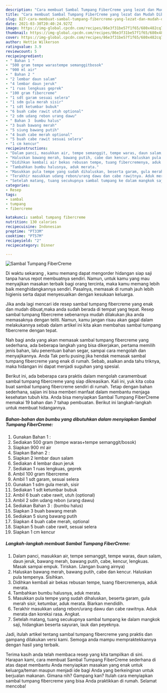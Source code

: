 ```yaml
---
description: "Cara membuat Sambal Tumpang FiberCreme yang lezat dan Mudah Dibuat"
title: "Cara membuat Sambal Tumpang FiberCreme yang lezat dan Mudah Dibuat"
slug: 827-cara-membuat-sambal-tumpang-fibercreme-yang-lezat-dan-mudah-dibuat
date: 2021-03-30T20:40:24.927Z
image: https://img-global.cpcdn.com/recipes/86e3f31be57f1f65/680x482cq70/sambal-tumpang-fibercreme-foto-resep-utama.jpg
thumbnail: https://img-global.cpcdn.com/recipes/86e3f31be57f1f65/680x482cq70/sambal-tumpang-fibercreme-foto-resep-utama.jpg
cover: https://img-global.cpcdn.com/recipes/86e3f31be57f1f65/680x482cq70/sambal-tumpang-fibercreme-foto-resep-utama.jpg
author: Hettie Wilkerson
ratingvalue: 3.9
reviewcount: 5
recipeingredient:
- " Bahan 1 "
- "500 gram tempe warastempe semanggitbosok"
- "900 ml air"
- " Bahan 2 "
- "2 lembar daun salam"
- "4 lembar daun jeruk"
- "1 ruas lengkuas geprek"
- "100 gram fibercreme"
- "1 sdt garam sesuai selera"
- "1 sdm gula merah sisir"
- "1 sdt ketumbar bubuk"
- "6 buah cabe rawit utuh optional"
- "2 sdm udang rebon urang dawu"
- " Bahan 3  bumbu halus"
- "3 buah bawang merah"
- "5 siung bawang putih"
- "4 buah cabe merah optional"
- "5 buah cabe rawit sesuai selera"
- "1 cm kencur"
recipeinstructions:
- "Dalam panci, masukkan air, tempe semanggit, tempe waras, daun salam, daun jeruk, bawang merah, bawang putih, cabe, kencur, lengkuas. Masak sampai empuk. Tiriskan. (Jangan buang airnya)"
- "Haluskan bawang merah, bawang putih, cabe dan kencur. Haluskan pula tempenya. Sisihkan."
- "Didihkan kembali air bekas rebusan tempe, tuang fibercremenya, aduk merata."
- "Tambahkan bumbu halusnya, aduk merata."
- "Masukkan pula tempe yang sudah dihaluskan, beserta garam, gula merah sisir, ketumbar, aduk merata. Biarkan mendidih."
- "Terakhir masukkan udang rebon/urang dawu dan cabe rawitnya. Aduk merata dan koreksi rasa. Angkat."
- "Setelah matang, tuang secukupnya sambal tumpang ke dalam mangkok saji, hidangkan beserta sayuran, lauk dan peyeknya."
categories:
- Resep
tags:
- sambal
- tumpang
- fibercreme

katakunci: sambal tumpang fibercreme 
nutrition: 130 calories
recipecuisine: Indonesian
preptime: "PT33M"
cooktime: "PT57M"
recipeyield: "2"
recipecategory: Dinner

---
```



![Sambal Tumpang FiberCreme](https://img-global.cpcdn.com/recipes/86e3f31be57f1f65/680x482cq70/sambal-tumpang-fibercreme-foto-resep-utama.jpg)

Di waktu  sekarang , kamu memang dapat mengorder hidangan siap saji tanpa harus repot membuatnya sendiri. Namun, untuk kamu yang mau menyajikan masakan terbaik bagi orang tercinta, maka kamu memang lebih baik menghidangkannya sendiri. Pasalnya, memasak di rumah jauh lebih higienis serta dapat menyesuaikan dengan kesukaan keluarga.

Jika anda lagi mencari ide resep sambal tumpang fibercreme yang enak dan mudah dibuat,maka anda sudah berada di tempat yang tepat. Resep sambal tumpang fibercreme  sebenarnya mudah dilakukan jika anda memasaknya dengan teliti. Namun, kamu jangan risau akan gagal dalam melakukannya 
sebab dalam artikel ini kita akan membahas sambal tumpang fibercreme dengan tepat.  



Nah bagi anda yang akan memasak sambal tumpang fibercreme yang sederhana, ada beberapa langkah yang bisa dikerjakan, pertama memilih jenis bahan, lalu penentuan bahan segar, sampai cara mengolah dan menyajikannya. Anda Tak perlu pusing jika hendak memasak sambal tumpang fibercreme yang enak di rumah. Sebab, asalkan anda  tahu triknya, maka hidangan ini dapat menjadi suguhan yang spesial.

Berikut ini, ada beberapa cara praktis  dalam mengolah caramembuat sambal tumpang fibercreme yang siap dikreasikan. Kali ini, yuk kita coba buat sambal tumpang fibercreme sendiri di rumah. Tetap dengan bahan sederhana, sajian ini bisa memberi manfaat dalam membantu menjaga kesehatan tubuh kita. Anda bisa menyiapkan Sambal Tumpang FiberCreme memakai 19 bahan dan 7 tahap pembuatan. Berikut ini langkah-langkah untuk membuat hidangannya.

<!--inarticleads1-->

##### Bahan-bahan dan bumbu yang dibutuhkan dalam menyiapkan Sambal Tumpang FiberCreme:

1. Gunakan  Bahan 1 :
1. Sediakan 500 gram (tempe waras+tempe semanggit/bosok)
1. Siapkan 900 ml air
1. Siapkan  Bahan 2 :
1. Siapkan 2 lembar daun salam
1. Sediakan 4 lembar daun jeruk
1. Sediakan 1 ruas lengkuas, geprek
1. Ambil 100 gram fibercreme
1. Ambil 1 sdt garam, sesuai selera
1. Gunakan 1 sdm gula merah, sisir
1. Sediakan 1 sdt ketumbar bubuk
1. Ambil 6 buah cabe rawit, utuh (optional)
1. Ambil 2 sdm udang rebon (urang dawu)
1. Sediakan  Bahan 3 : (bumbu halus)
1. Siapkan 3 buah bawang merah
1. Sediakan 5 siung bawang putih
1. Siapkan 4 buah cabe merah, optional
1. Siapkan 5 buah cabe rawit, sesuai selera
1. Siapkan 1 cm kencur




<!--inarticleads2-->

##### Langkah-langkah membuat Sambal Tumpang FiberCreme:

1. Dalam panci, masukkan air, tempe semanggit, tempe waras, daun salam, daun jeruk, bawang merah, bawang putih, cabe, kencur, lengkuas. Masak sampai empuk. Tiriskan. (Jangan buang airnya)
1. Haluskan bawang merah, bawang putih, cabe dan kencur. Haluskan pula tempenya. Sisihkan.
1. Didihkan kembali air bekas rebusan tempe, tuang fibercremenya, aduk merata.
1. Tambahkan bumbu halusnya, aduk merata.
1. Masukkan pula tempe yang sudah dihaluskan, beserta garam, gula merah sisir, ketumbar, aduk merata. Biarkan mendidih.
1. Terakhir masukkan udang rebon/urang dawu dan cabe rawitnya. Aduk merata dan koreksi rasa. Angkat.
1. Setelah matang, tuang secukupnya sambal tumpang ke dalam mangkok saji, hidangkan beserta sayuran, lauk dan peyeknya.




Jadi, itulah artikel tentang  sambal tumpang fibercreme  yang praktis dan gampang dilakukan versi kami. Semoga anda mampu mempraktekkannya dengan hasil yang terbaik. 

Terima kasih anda telah membaca resep yang kita tampilkan di sini. Harapan kami, cara membuat  Sambal Tumpang FiberCreme sederhana di atas dapat membantu Anda menyiapkan masakan yang enak untuk keluarga/teman maupun menjadi ide bagi Anda yang berkeinginan untuk berjualan makanan. Gimana nih? Gampang kan? Itulah cara menyiapkan sambal tumpang fibercreme yang bisa Anda praktikkan di rumah. Selamat mencoba!

